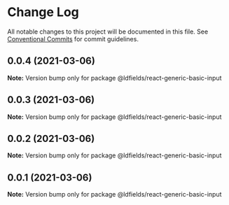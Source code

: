 # Change Log

All notable changes to this project will be documented in this file.
See [Conventional Commits](https://conventionalcommits.org) for commit guidelines.

## 0.0.4 (2021-03-06)

**Note:** Version bump only for package @ldfields/react-generic-basic-input





## 0.0.3 (2021-03-06)

**Note:** Version bump only for package @ldfields/react-generic-basic-input





## 0.0.2 (2021-03-06)

**Note:** Version bump only for package @ldfields/react-generic-basic-input





## 0.0.1 (2021-03-06)

**Note:** Version bump only for package @ldfields/react-generic-basic-input
